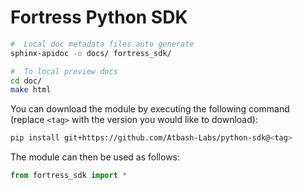 # Fortress Python SDK

```bash
#  Local doc metadata files auto generate
sphinx-apidoc -o docs/ fortress_sdk/
```
```bash
#  To local preview docs
cd doc/
make html 
```

You can download the module by executing the following command 
(replace `<tag>` with the version you would like to download):
```bash
pip install git+https://github.com/Atbash-Labs/python-sdk@<tag>
```

The module can then be used as follows:
```python
from fortress_sdk import *
```